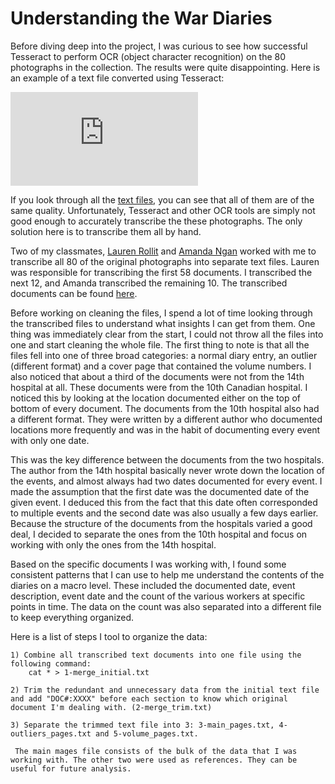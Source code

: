 # Understanding the War Diaries

Before diving deep into the project, I was curious to see how successful Tesseract to perform OCR (object character recognition) on the 80 photographs in the collection. The results were quite disappointing. Here is an example of a text file converted using Tesseract:

![Image of a text file](https://github.com/AlexeiTipenko/HIST3814O_Project_Repo/blob/master/war_diaries_ocr/e001518037.jpg-ocr.txt?raw=true)

If you look through all the [text files](https://github.com/AlexeiTipenko/HIST3814O_Project_Repo/tree/master/war_diaries_ocr), you can see that all of them are of the same quality. Unfortunately, Tesseract and other OCR tools are simply not good enough to accurately transcribe the these photographs. The only solution here is to transcribe them all by hand.

Two of my classmates, [Lauren Rollit](https://github.com/laurenrollit) and [Amanda Ngan](https://github.com/amandangan) worked with me to transcribe all 80 of the original photographs into separate text files. Lauren was responsible for transcribing the first 58 documents. I transcribed the next 12, and Amanda transcribed the remaining 10. The transcribed documents can be found [here](https://github.com/AlexeiTipenko/HIST3814O_Project_Repo/tree/master/all_transcribed_diaries).

Before working on cleaning the files, I spend a lot of time looking through the transcribed files to understand what insights I can get from them. One thing was immediately clear from the start, I could not throw all the files into one and start cleaning the whole file. The first thing to note is that all the files fell into one of three broad categories: a normal diary entry, an outlier (different format) and a cover page that contained the volume numbers. I also noticed that about a third of the documents were not from the 14th hospital at all. These documents were from the 10th Canadian hospital. I noticed this by looking at the location documented either on the top of bottom of every document. The documents from the 10th hospital also had a different format. They were written by a different author who documented locations more frequently and was in the habit of documenting every event with only one date.

This was the key difference between the documents from the two hospitals. The author from the 14th hospital basically never wrote down the location of the events, and almost always had two dates documented for every event. I made the assumption that the first date was the documented date of the given event. I deduced this from the fact that this date often corresponded to multiple events and the second date was also usually a few days earlier. Because the structure of the documents from the hospitals varied a good deal, I decided to separate the ones from the 10th hospital and focus on working with only the ones from the 14th hospital.

Based on the specific documents I was working with, I found some consistent patterns that I can use to help me understand the contents of the diaries on a macro level. These included the documented date, event description, event date and the count of the various workers at specific points in time. The data on the count was also separated into a different file to keep everything organized.

Here is a list of steps I tool to organize the data:

    1) Combine all transcribed text documents into one file using the following command:
        cat * > 1-merge_initial.txt

    2) Trim the redundant and unnecessary data from the initial text file and add "DOC#:XXXX" before each section to know which original document I'm dealing with. (2-merge_trim.txt)

    3) Separate the trimmed text file into 3: 3-main_pages.txt, 4-outliers_pages.txt and 5-volume_pages.txt.

     The main mages file consists of the bulk of the data that I was working with. The other two were used as references. They can be useful for future analysis.
